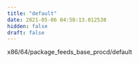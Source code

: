 ```yaml
---
title: "default"
date: 2021-05-06 04:58:13.012538
hidden: false
draft: false
---
```


x86/64/package_feeds_base_procd/default

